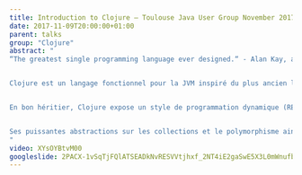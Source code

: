 ```yaml
---
title: Introduction to Clojure — Toulouse Java User Group November 2017 (FR)
date: 2017-11-09T20:00:00+01:00
parent: talks
group: "Clojure"
abstract: "
“The greatest single programming language ever designed.“ - Alan Kay, about Lisp.


Clojure est un langage fonctionnel pour la JVM inspiré du plus ancien langage de programmation fonctionnel: Lisp.


En bon héritier, Clojure expose un style de programmation dynamique (REPL) basé sur des fonctions “as first-class citizens”, l’immutabilité et des structures de données persistantes.


Ses puissantes abstractions sur les collections et le polymorphisme ainsi que ses modes de gestion de la concurrence en font un langage adapté à tous types d’applications.
"
video: XYsOYBtvM00
googleslide: 2PACX-1vSqTjFQlATSEADkNvRESVVtjhxf_2NT4iE2gaSwE5X3L0mWnufb1lQq_DFb8krm1AUDGchwDrzw1jST
---
```

